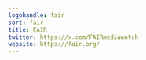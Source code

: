 ```yaml
---
logohandle: fair
sort: fair
title: FAIR
twitter: https://x.com/FAIRmediawatch
website: https://fair.org/
---
```

